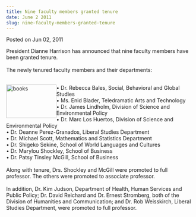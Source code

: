 ```yaml
---
title: Nine faculty members granted tenure
date: June 2 2011
slug: nine-faculty-members-granted-tenure
---
```


  



<span class="date">Posted on Jun 02, 2011    </span>
<p>President Dianne Harrison has announced that nine faculty
members have been granted tenure.<br>
<br>
The newly tenured faculty members and their departments:</br></br></p>
<p><img alt="books" src="https://news.csumb.edu/sites/default/files/65/attachments/news/images/books0.jpg" style="float:left; width:135px; height:90px">&#x2022; Dr. Rebecca Bales,
Social, Behavioral and Global Studies<br>
&#x2022; Ms. Enid Blader, Teledramatic Arts and Technology<br>
&#x2022; Dr. James Lindholm, Division of Science and Environmental
Policy<br>
&#x2022; Dr. Marc Los Huertos, Division of Science and Environmental
Policy<br>
&#x2022; Dr. Deanne Perez-Granados, Liberal Studies Department<br>
&#x2022; Dr. Michael Scott, Mathematics and Statistics Department<br>
&#x2022; Dr. Shigeko Sekine, School of World Languages and Cultures<br>
&#x2022; Dr. Marylou Shockley, School of Business<br>
&#x2022; Dr. Patsy Tinsley McGill, School of Business<br>
<br>
Along with tenure, Drs. Shockley and McGill were promoted to full
professor. The others were promoted to associate professor.<br>
<br>
In addition, Dr. Kim Judson, Department of Health, Human Services
and Public Policy; Dr. David Reichard and Dr. Ernest Stromberg,
both of the Division of Humanities and Communication; and Dr. Rob
Weisskirch, Liberal Studies Department, were promoted to full
professor.<br>
<br>
&#xA0;</br></br></br></br></br></br></br></br></br></br></br></br></br></br></img></p>





```
